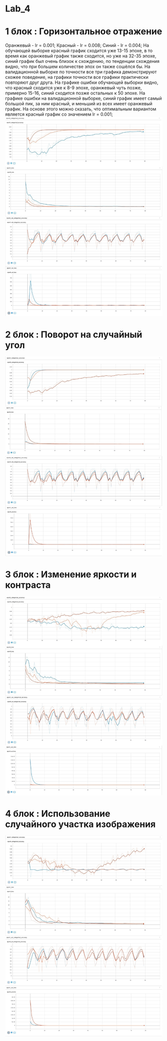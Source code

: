 # Lab_4

# 1 блок : Горизонтальное отражение
 Оранжевый - lr = 0.001;
 Красный - lr = 0.008;
 Синий - lr = 0.004;
 На обучающей выборке красный график сходится уже 13-15 эпохе, в то время как оранжевый график также сходится, но уже на 32-35 эпохе, синий график был очень близок к схождению, по тенденции схождения видно, что при большем количестве эпох он также сошёлся бы. На валидационной выборке по точности все три графика демонстрируют схожее поведение, на графики точности все графики практически повторяют друг друга. На графике ошибки обучающей выборки видно, что красный сходится уже к 8-9 эпохе, оранжевый чуть позже, примерно 15-16, синий сходится позже остальных к 50 эпохе. На графике ошибки на валидационной выборке, синий график имеет самый большой пик, за ним красный, и меньший из всех имеет оранжевый график. На основе этого можно сказать, что оптимальным вариантом является красный график со значением lr = 0.001;
![1](main1.jpg)

# 2 блок : Поворот на случайный угол

![2](main2.jpg)

# 3 блок : Изменение яркости и контраста

![3](main3.jpg)

# 4 блок : Использование случайного участка изображения

![4](main4.jpg)
